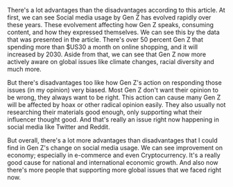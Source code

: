 There's a lot advantages than the disadvantages according to this article. At first, we can see Social media usage by Gen Z has evolved rapidly over these years. These evolvement affecting how Gen Z speaks, consuming content, and how they expressed themselves. We can see this by the data that was presented in the article. There's over 50 percent Gen Z that spending more than $US30 a month on online shopping, and it will increased by 2030. Aside from that, we can see that Gen Z now more actively aware on global issues like climate changes, racial diversity and much more.

But there's disadvantages too like how Gen Z's action on responding those issues (in my opinion) very biased. Most Gen Z don't want their opinion to be wrong, they always want to be right. This action can cause many Gen Z will be affected by hoax or other radical opinion easily. They also usually not researching their materials good enough, only supporting what their influencer thought good. And that's really an issue right now happening in social media like Twitter and Reddit.

But overall, there's a lot more advantages than disadvantages that I could find in Gen Z's change on social media usage. We can see improvement on economy; especially in e-commerce and even Cryptocurrency. It's a really good cause for national and international economic growth. And also now there's more people that supporting more global issues that we faced right now.
